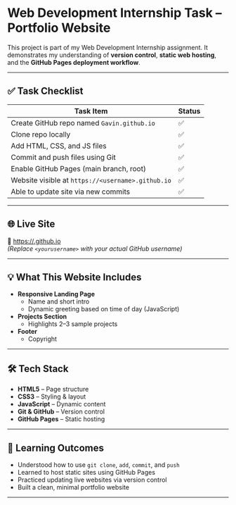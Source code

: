 # Web Development Internship Task – Portfolio Website

This project is part of my Web Development Internship assignment. It demonstrates my understanding of **version control**, **static web hosting**, and the **GitHub Pages deployment workflow**.

---

## ✅ Task Checklist

| Task Item | Status |
|-----------|--------|
| Create GitHub repo named `Gavin.github.io` | ✅ |
| Clone repo locally | ✅ |
| Add HTML, CSS, and JS files | ✅ |
| Commit and push files using Git | ✅ |
| Enable GitHub Pages (main branch, root) | ✅ |
| Website visible at `https://<username>.github.io` | ✅ |
| Able to update site via new commits | ✅ |

---

## 🌐 Live Site

🔗 [https://<yourusername>.github.io](https://<yourusername>.github.io)  
_(Replace `<yourusername>` with your actual GitHub username)_

---

## 💡 What This Website Includes

- **Responsive Landing Page**
  - Name and short intro
  - Dynamic greeting based on time of day (JavaScript)
- **Projects Section**
  - Highlights 2–3 sample projects
- **Footer**
  - Copyright

---

## 🛠️ Tech Stack

- **HTML5** – Page structure  
- **CSS3** – Styling & layout  
- **JavaScript** – Dynamic content  
- **Git & GitHub** – Version control  
- **GitHub Pages** – Static hosting

---

## 🧠 Learning Outcomes

- Understood how to use `git clone`, `add`, `commit`, and `push`
- Learned to host static sites using GitHub Pages
- Practiced updating live websites via version control
- Built a clean, minimal portfolio website

---
